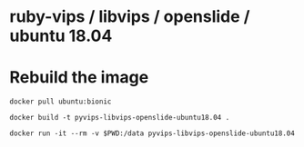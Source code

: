 # ruby-vips / libvips / openslide / ubuntu 18.04

# Rebuild the image

    docker pull ubuntu:bionic

    docker build -t pyvips-libvips-openslide-ubuntu18.04 .

    docker run -it --rm -v $PWD:/data pyvips-libvips-openslide-ubuntu18.04



